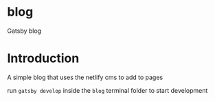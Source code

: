 # blog
Gatsby blog

# Introduction
A simple blog that uses the netlify cms to add to pages

run `gatsby develop` inside the `blog` terminal folder to start development
